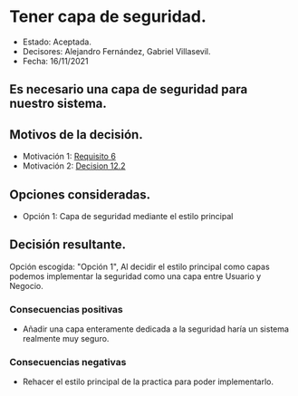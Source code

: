 # Tener capa de seguridad.

* Estado: Aceptada.
* Decisores: Alejandro Fernández, Gabriel Villasevil.
* Fecha: 16/11/2021

## Es necesario una capa de seguridad para nuestro sistema.

## Motivos de la decisión.

* Motivación 1: [Requisito 6](https://github.com/santo2927/DAS-2021-22-/blob/master/Requisitos/R6%20Sistema%20de%20Seguridad.txt)
* Motivación 2: [Decision 12.2](https://github.com/santo2927/DAS-2021-22-/blob/master/Decisión%20de%20diseño%2012.2.md)

## Opciones consideradas.

* Opción 1: Capa de seguridad mediante el estilo principal

## Decisión resultante.

Opción escogida: "Opción 1", Al decidir el estilo principal como capas podemos implementar la seguridad como una capa entre Usuario y Negocio.

### Consecuencias positivas

* Añadir una capa enteramente dedicada a la seguridad haría un sistema realmente muy seguro.

### Consecuencias negativas

* Rehacer el estilo principal de la practica para poder implementarlo.

